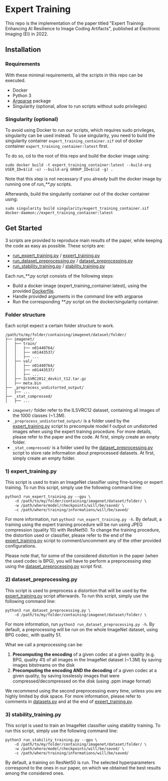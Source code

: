 # Expert Training

This repo is the implementation of the paper titled "Expert Training: Enhancing AI Resilience to Image Coding Artifacts", published at Electronic Imaging (EI) in 2022.

## Installation

### Requirements
With these minimal requirements, all the scripts in this repo can be executed.

- Docker 
- Python 3
- [Argparse](https://pypi.org/project/argparse/) package
- Singularity (optional, allow to run scripts without sudo privileges)

### Singularity (optional)
To avoid using Docker to run our scripts, which requires sudo privileges, singularity can be used instead.
To use singularity, you need to build the singularity container `expert_training_container.sif` out of docker container `expert_training_container:latest` first.

To do so, cd to the root of this repo and build the docker image using:
```
sudo docker build -t expert_training_container:latest --build-arg USER_ID=$(id -u) --build-arg GROUP_ID=$(id -g) .
```
Note that this step is not necessary if you already built the docker image by running one of *run_\*\*.py* scripts.

Afterwards, build the singularity container out of the docker container using:
```
sudo singularity build singularity/expert_training_container.sif docker-daemon://expert_training_container:latest
```

## Get Started
3 scripts are provided to reproduce main results of the paper, while keeping the code as easy as possible. These scripts are:

- [run_expert_training.py](run_expert_training.py) / [expert_training.py](python/expert_training.py)
- [run_dataset_preprocessing.py](run_dataset_preprocessing.py) / [dataset_preprocessing.py](dataset_preprocessing.py)
- [run_stability_training.py](run_stability_training.py) / [stability_training.py](stability_training.py)

Each *run_\*\*.py* script consists of the following steps:
- Build a docker image (expert_training_container:latest), using the provided [Dockerfile](Dockerfile).
- Handle provided arguments in the command line with argparse
- Run the corresponding *\*\*.py* script on the docker/singularity container.

### Folder structure 
Each script expect a certain folder structure to work.

```
/path/to/my/folder/containing/imagenet/dataset/folder/
├── imagenet/
│   ├── train/
│   │   ├── n01440764/
│   │   ├── n01443537/
│   │   ├── ...
│   ├── val/
│   │   ├── n01440764/
│   │   ├── n01443537/
│   │   ├── ...
│   ├── ILSVRC2012_devkit_t12.tar.gz
│   ├── meta.bin
├── _preprocess_undistorted_output/
│   ├── ...
├── _stat_compressed/
│   ├── ...
```

- `imagenet/` folder refer to the ILSVRC12 dataset, containing all images of the 1000 classes (~1.3M).
- `_preprocess_undistorted_output/` is a folder used by the [expert_training.py](expert_training.py) script to precompute model f output on undistorted images when using the expert training procedure. For more details, please refer to the paper and the code. At first, simply create an empty folder.
- `_stat_compressed/` is a folder used by the [dataset_preprocessing.py](dataset_preprocessing.py) script to store rate information about preprocessed datasets. At first, simply create an empty folder.

### 1) expert_training.py
This script is used to train an ImageNet classifier using fine-tuning or expert training. To run this script, simply use the following command line:

```
python3 run_expert_training.py --gpu \
    -d /path/to/my/folder/containing/imagenet/dataset/folder/ \
    -w /path/where/model/checkpoints/will/be/saved/ \
    -c /path/where/training/informations/will/be/saved/
```

For more information, run `python3 run_expert_training.py -h`.
By default, a training using the expert training procedure will be run using JPEG compression (quality 10) with ResNet50. To change the training procedure, the distortion used or classifier, please refer to the end of the [expert_training.py](expert_training.py) script to comment/uncomment any of the other provided configurations.

Please note that, for some of the considered distortion in the paper (when the used codec is BPG), you will have to perform a preprocessing step using the [dataset_preprocessing.py](dataset_preprocessing.py) script first.

### 2) dataset_preprocessing.py
This script is used to preprocess a distortion that will be used by the [expert_training.py](expert_training.py) script afterwards. To run this script, simply use the following command line:

```
python3 run_dataset_preprocessing.py \
    -d /path/to/my/folder/containing/imagenet/dataset/folder/ \
```

For more information, run `python3 run_dataset_preprocessing.py -h`.
By default, a preprocessing will be run on the whole ImageNet dataset, using BPG codec, with quality 51.

What we call a preprocessing can be:
1. **Precomputing the encoding** of a given codec at a given quality (e.g. BPG, quality 41) of all images in the ImageNet dataset (~1.3M) by saving images bitstreams on the disk
2. **Precomputing the encoding AND the decoding** of a given codec at a given quality, by saving losslessly images that were compressed/decompressed on the disk (using .ppm image format)

We recommend using the second preprocessing every time, unless you are highly limited by disk space. For more information, please refer to comments in [datasets.py](datasets.py) and at the end of [expert_training.py](expert_training.py).

### 3) stability_training.py
This script is used to train an ImageNet classifier using stability training. To run this script, simply use the following command line:

```
python3 run_stability_training.py --gpu \
    -d /path/to/my/folder/containing/imagenet/dataset/folder/ \
    -w /path/where/model/checkpoints/will/be/saved/ \
    -c /path/where/training/informations/will/be/saved/
```

By default, a training on ResNet50 is run. The selected hyperparameters correspond to the ones in our paper, on which we obtained the best results among the considered ones.
